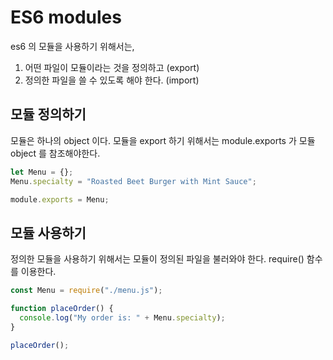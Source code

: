 # ES6 modules

es6 의 모듈을 사용하기 위해서는,

1.  어떤 파일이 모듈이라는 것을 정의하고 (export)
2.  정의한 파일을 쓸 수 있도록 해야 한다. (import)

## 모듈 정의하기

모듈은 하나의 object 이다. 모듈을 export 하기 위해서는 module.exports 가 모듈 object 를 참조해야한다.

```javascript
let Menu = {};
Menu.specialty = "Roasted Beet Burger with Mint Sauce";

module.exports = Menu;
```

## 모듈 사용하기

정의한 모듈을 사용하기 위해서는 모듈이 정의된 파일을 불러와야 한다. require() 함수를 이용한다.

```javascript
const Menu = require("./menu.js");

function placeOrder() {
  console.log("My order is: " + Menu.specialty);
}

placeOrder();
```
